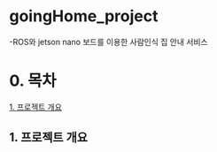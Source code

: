 # goingHome_project

-ROS와 jetson nano 보드를 이용한 사람인식 집 안내 서비스

# 0. 목차

[1. 프로젝트 개요](#1.-프로젝트-개요)


## 1. 프로젝트 개요

